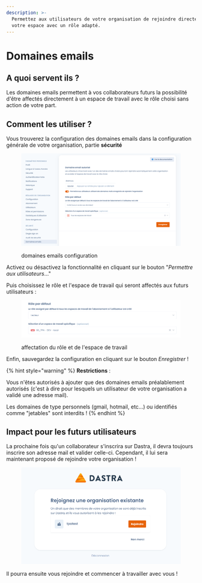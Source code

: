 ```yaml
---
description: >-
  Permettez aux utilisateurs de votre organisation de rejoindre directement
  votre espace avec un rôle adapté.
---
```


# Domaines emails

## A quoi servent ils ?

Les domaines emails permettent à vos collaborateurs futurs la possibilité d'être affectés directement à un espace de travail avec le rôle choisi sans action de votre part.

## Comment les utiliser  ?

Vous trouverez la configuration des domaines emails dans la configuration générale de votre organisation, partie **sécurité**&#x20;

<figure><img src="../../.gitbook/assets/image (6).png" alt="Accès à la configuration des domaines email"><figcaption><p>domaines emails configuration</p></figcaption></figure>

Activez ou désactivez la fonctionnalité en cliquant sur le bouton "_Permettre aux utilisateurs_..."

Puis choisissez le rôle et l'espace de travail qui seront affectés aux futurs utilisateurs :&#x20;

<figure><img src="../../.gitbook/assets/image (2) (3).png" alt=""><figcaption><p>affectation du rôle et de l'espace de travail</p></figcaption></figure>

Enfin, sauvegardez la configuration en cliquant sur le bouton _Enregistrer_ !

{% hint style="warning" %}
**Restrictions** :

Vous n'êtes autorisés à ajouter que des domaines emails préalablement autorisés (c'est à dire pour lesquels un utilisateur de votre organisation a validé une adresse mail).&#x20;

Les domaines de type personnels (gmail, hotmail, etc...) ou identifiés comme "jetables" sont interdits !
{% endhint %}

## Impact pour les futurs utilisateurs

La prochaine fois qu'un collaborateur s'inscrira sur Dastra, il devra toujours inscrire son adresse mail et valider celle-ci. Cependant, il lui sera maintenant proposé de rejoindre votre organisation !

<figure><img src="../../.gitbook/assets/image (1) (2).png" alt=""><figcaption></figcaption></figure>

Il pourra ensuite vous rejoindre et commencer à travailler avec vous !
